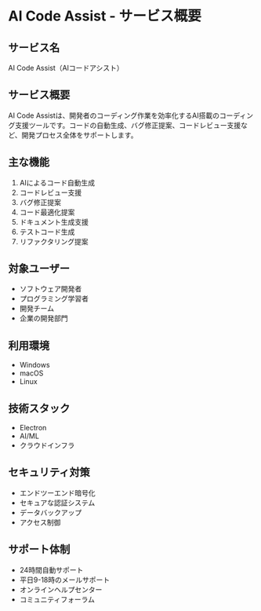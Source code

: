 # AI Code Assist - サービス概要

## サービス名
AI Code Assist（AIコードアシスト）

## サービス概要
AI Code Assistは、開発者のコーディング作業を効率化するAI搭載のコーディング支援ツールです。コードの自動生成、バグ修正提案、コードレビュー支援など、開発プロセス全体をサポートします。

## 主な機能
1. AIによるコード自動生成
2. コードレビュー支援
3. バグ修正提案
4. コード最適化提案
5. ドキュメント生成支援
6. テストコード生成
7. リファクタリング提案

## 対象ユーザー
- ソフトウェア開発者
- プログラミング学習者
- 開発チーム
- 企業の開発部門

## 利用環境
- Windows
- macOS
- Linux

## 技術スタック
- Electron
- AI/ML
- クラウドインフラ

## セキュリティ対策
- エンドツーエンド暗号化
- セキュアな認証システム
- データバックアップ
- アクセス制御

## サポート体制
- 24時間自動サポート
- 平日9-18時のメールサポート
- オンラインヘルプセンター
- コミュニティフォーラム 
